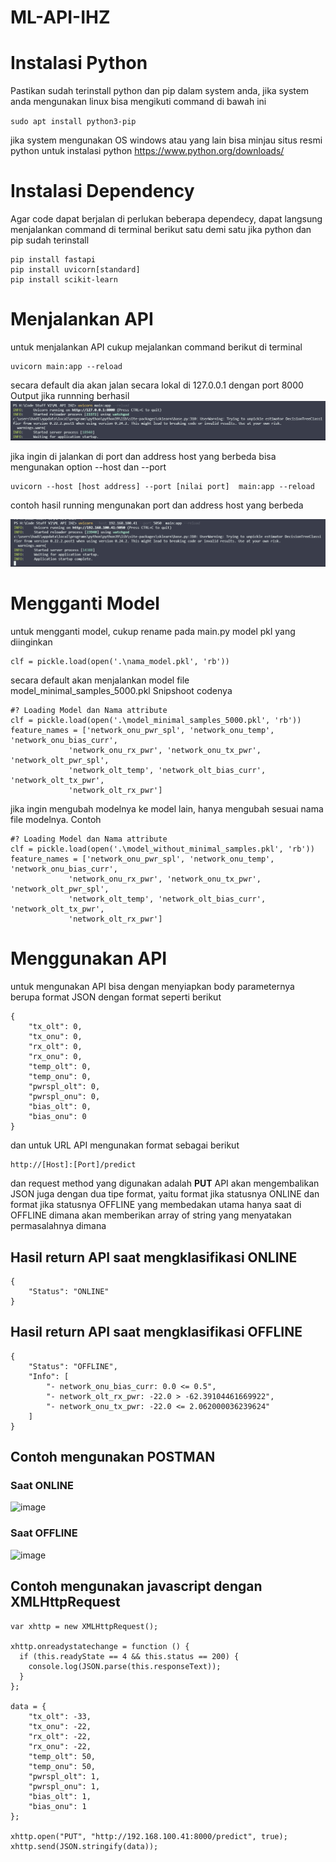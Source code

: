 # ML-API-IHZ

# Instalasi Python

Pastikan sudah terinstall python dan pip dalam system anda, jika system anda mengunakan linux
bisa mengikuti command di bawah ini

`
sudo apt install python3-pip
`

jika system mengunakan OS windows atau yang lain bisa minjau situs resmi python untuk instalasi python
https://www.python.org/downloads/

# Instalasi Dependency 
Agar code dapat berjalan di perlukan beberapa dependecy, dapat langsung menjalankan command di terminal 
berikut satu demi satu jika python dan pip sudah terinstall

```
pip install fastapi
pip install uvicorn[standard]
pip install scikit-learn
```

# Menjalankan API
untuk menjalankan API cukup mejalankan command berikut di terminal
```
uvicorn main:app --reload
```

secara default dia akan jalan secara lokal di 127.0.0.1 dengan port 8000 
Output jika runnning berhasil
![image](/Hasil_Running.png) 

jika ingin di jalankan di port dan address host yang berbeda bisa mengunakan option --host dan --port
```
uvicorn --host [host address] --port [nilai port]  main:app --reload 
```

contoh hasil running mengunakan port dan address host yang berbeda

![image](/Hasil_Running_2.png)  


# Mengganti Model
untuk mengganti model, cukup rename pada main.py model pkl yang diinginkan 
```
clf = pickle.load(open('.\nama_model.pkl', 'rb'))
```

secara default akan menjalankan model file model_minimal_samples_5000.pkl 
Snipshoot codenya
```
#? Loading Model dan Nama attribute
clf = pickle.load(open('.\model_minimal_samples_5000.pkl', 'rb'))
feature_names = ['network_onu_pwr_spl', 'network_onu_temp', 'network_onu_bias_curr',
			 'network_onu_rx_pwr', 'network_onu_tx_pwr', 'network_olt_pwr_spl',
			 'network_olt_temp', 'network_olt_bias_curr', 'network_olt_tx_pwr',
			 'network_olt_rx_pwr']
```

jika ingin mengubah modelnya ke model lain, hanya mengubah sesuai nama file modelnya. Contoh
```
#? Loading Model dan Nama attribute
clf = pickle.load(open('.\model_without_minimal_samples.pkl', 'rb'))
feature_names = ['network_onu_pwr_spl', 'network_onu_temp', 'network_onu_bias_curr',
			 'network_onu_rx_pwr', 'network_onu_tx_pwr', 'network_olt_pwr_spl',
			 'network_olt_temp', 'network_olt_bias_curr', 'network_olt_tx_pwr',
			 'network_olt_rx_pwr']
```

# Menggunakan API
untuk mengunakan API bisa dengan menyiapkan body parameternya berupa format JSON dengan format seperti berikut
```
{
    "tx_olt": 0,
    "tx_onu": 0,
    "rx_olt": 0,
    "rx_onu": 0,
    "temp_olt": 0,
    "temp_onu": 0,
    "pwrspl_olt": 0,
    "pwrspl_onu": 0,
    "bias_olt": 0,
    "bias_onu": 0
}
```

dan untuk URL API mengunakan format sebagai berikut

```
http://[Host]:[Port]/predict
```

dan request method yang digunakan adalah **PUT**
API akan mengembalikan JSON juga dengan dua tipe format, yaitu format jika statusnya ONLINE dan format jika statusnya OFFLINE
yang membedakan utama hanya saat di OFFLINE dimana akan memberikan array of string yang menyatakan permasalahnya dimana

## Hasil return API saat mengklasifikasi ONLINE
```
{
    "Status": "ONLINE"
}
```
## Hasil return API saat mengklasifikasi OFFLINE
```
{
    "Status": "OFFLINE",
    "Info": [
        "- network_onu_bias_curr: 0.0 <= 0.5",
        "- network_olt_rx_pwr: -22.0 > -62.39104461669922",
        "- network_onu_tx_pwr: -22.0 <= 2.062000036239624"
    ]
}
```

## Contoh mengunakan POSTMAN
### Saat ONLINE
![image](https://user-images.githubusercontent.com/46880550/120590764-45663800-c465-11eb-9a2c-799044e827dd.png)
### Saat OFFLINE
![image](https://user-images.githubusercontent.com/46880550/120592052-63349c80-c467-11eb-98f1-f5b49c5a8947.png)


## Contoh mengunakan javascript dengan XMLHttpRequest
```
var xhttp = new XMLHttpRequest();

xhttp.onreadystatechange = function () {
  if (this.readyState == 4 && this.status == 200) {
    console.log(JSON.parse(this.responseText));
  }
};

data = {
    "tx_olt": -33,
    "tx_onu": -22,
    "rx_olt": -22,
    "rx_onu": -22,
    "temp_olt": 50,
    "temp_onu": 50,
    "pwrspl_olt": 1,
    "pwrspl_onu": 1,
    "bias_olt": 1,
    "bias_onu": 1
};

xhttp.open("PUT", "http://192.168.100.41:8000/predict", true);
xhttp.send(JSON.stringify(data));
```





